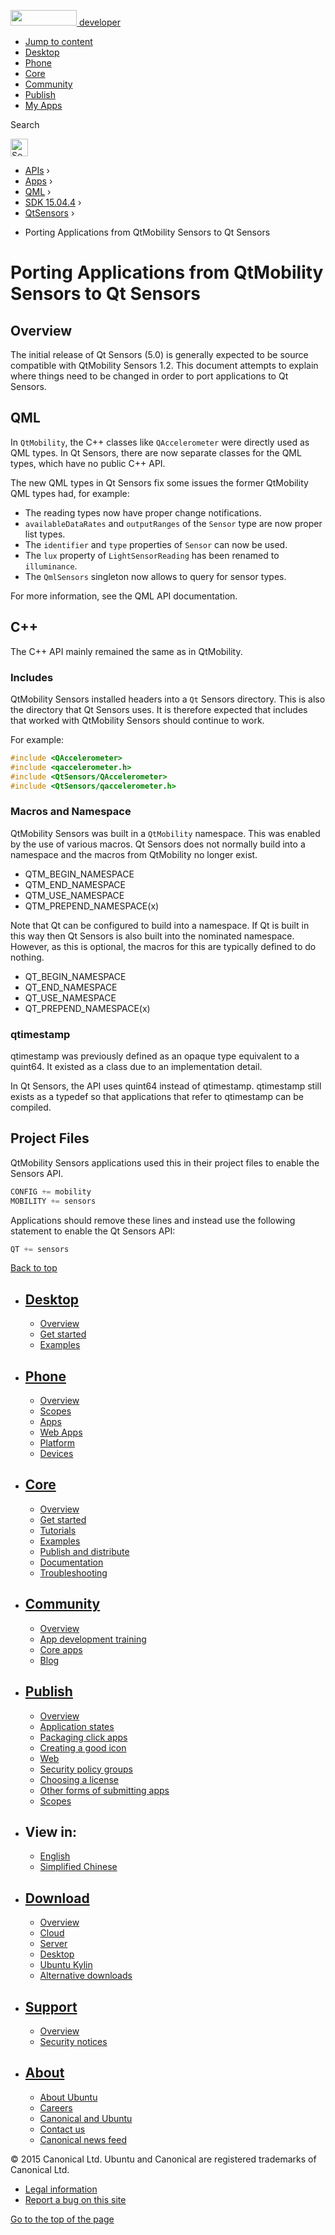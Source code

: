 <a href="https://developer.ubuntu.com/" class="logo-ubuntu"><img src="https://developer.ubuntu.com/assets/sites/ubuntu/latest/u/img/logos/logo-ubuntu-orange.svg" width="106" height="25" /> <span>developer</span></a>

-   [Jump to content](index.html#main-content)
-   [Desktop](https://developer.ubuntu.com/en/desktop/)
-   [Phone](https://developer.ubuntu.com/en/phone/)
-   [Core](https://developer.ubuntu.com/core)
-   [Community](https://developer.ubuntu.com/en/community/)
-   [Publish](https://developer.ubuntu.com/en/publish/)
-   [My Apps](https://myapps.developer.ubuntu.com/)

Search

<img src="https://developer.ubuntu.com/assets/sites/ubuntu/latest/u/img/search-white.svg" alt="Search" height="28" />

-   [APIs](../../../../index.html) ›
-   [Apps](../../../index.html) ›
-   [QML](../../index.html) ›
-   <a href="../index.html" class="sub-nav-item">SDK 15.04.4</a> ›
-   <a href="../QtSensors/index.html" class="sub-nav-item">QtSensors</a> ›

<!-- -->

-   Porting Applications from QtMobility Sensors to Qt Sensors

Porting Applications from QtMobility Sensors to Qt Sensors
==========================================================

<span class="subtitle"></span>
<span id="details"></span> <span id="overview"></span>
Overview
--------

The initial release of Qt Sensors (5.0) is generally expected to be source compatible with QtMobility Sensors 1.2. This document attempts to explain where things need to be changed in order to port applications to Qt Sensors.

<span id="qml"></span>
QML
---

In `QtMobility`, the C++ classes like `QAccelerometer` were directly used as QML types. In Qt Sensors, there are now separate classes for the QML types, which have no public C++ API.

The new QML types in Qt Sensors fix some issues the former QtMobility QML types had, for example:

-   The reading types now have proper change notifications.
-   `availableDataRates` and `outputRanges` of the `Sensor` type are now proper list types.
-   The `identifier` and `type` properties of `Sensor` can now be used.
-   The `lux` property of `LightSensorReading` has been renamed to `illuminance`.
-   The `QmlSensors` singleton now allows to query for sensor types.

For more information, see the QML API documentation.

<span id="c"></span>
C++
---

The C++ API mainly remained the same as in QtMobility.

<span id="includes"></span>
### Includes

QtMobility Sensors installed headers into a `Qt` Sensors directory. This is also the directory that Qt Sensors uses. It is therefore expected that includes that worked with QtMobility Sensors should continue to work.

For example:

``` cpp
#include <QAccelerometer>
#include <qaccelerometer.h>
#include <QtSensors/QAccelerometer>
#include <QtSensors/qaccelerometer.h>
```

<span id="macros-and-namespace"></span>
### Macros and Namespace

QtMobility Sensors was built in a `QtMobility` namespace. This was enabled by the use of various macros. Qt Sensors does not normally build into a namespace and the macros from QtMobility no longer exist.

-   QTM\_BEGIN\_NAMESPACE
-   QTM\_END\_NAMESPACE
-   QTM\_USE\_NAMESPACE
-   QTM\_PREPEND\_NAMESPACE(x)

Note that Qt can be configured to build into a namespace. If Qt is built in this way then Qt Sensors is also built into the nominated namespace. However, as this is optional, the macros for this are typically defined to do nothing.

-   QT\_BEGIN\_NAMESPACE
-   QT\_END\_NAMESPACE
-   QT\_USE\_NAMESPACE
-   QT\_PREPEND\_NAMESPACE(x)

<span id="qtimestamp"></span>
### qtimestamp

qtimestamp was previously defined as an opaque type equivalent to a quint64. It existed as a class due to an implementation detail.

In Qt Sensors, the API uses quint64 instead of qtimestamp. qtimestamp still exists as a typedef so that applications that refer to qtimestamp can be compiled.

<span id="project-files"></span>
Project Files
-------------

QtMobility Sensors applications used this in their project files to enable the Sensors API.

``` cpp
CONFIG += mobility
MOBILITY += sensors
```

Applications should remove these lines and instead use the following statement to enable the Qt Sensors API:

``` cpp
QT += sensors
```

[Back to top](index.html#)

-   [Desktop](https://developer.ubuntu.com/en/desktop/)
    ---------------------------------------------------

    -   [Overview](https://developer.ubuntu.com/en/desktop/)
    -   [Get started](http://snapcraft.io/?utm_source=developer.ubuntu.com&utm_medium=devportal&utm_term=snaps%20snapcraft%20desktop&utm_content=menu&utm_campaign=duc_snappers)
    -   [Examples](https://github.com/ubuntu/snappy-playpen)

-   [Phone](https://developer.ubuntu.com/en/phone/)
    -----------------------------------------------

    -   [Overview](https://developer.ubuntu.com/en/phone/)
    -   [Scopes](https://developer.ubuntu.com/en/phone/scopes/)
    -   [Apps](https://developer.ubuntu.com/en/phone/apps/)
    -   [Web Apps](https://developer.ubuntu.com/en/phone/web/)
    -   [Platform](https://developer.ubuntu.com/en/phone/platform/)
    -   [Devices](https://developer.ubuntu.com/en/phone/devices/)

-   [Core](https://developer.ubuntu.com/core)
    -----------------------------------------

    -   [Overview](https://developer.ubuntu.com/core)
    -   [Get started](https://developer.ubuntu.com/core/get-started)
    -   [Tutorials](https://developer.ubuntu.com/core/tutorials)
    -   [Examples](https://developer.ubuntu.com/core/examples)
    -   [Publish and distribute](https://developer.ubuntu.com/core/publish-and-distribute)
    -   [Documentation](https://developer.ubuntu.com/core/documentation)
    -   [Troubleshooting](https://developer.ubuntu.com/core/troubleshooting)

-   [Community](https://developer.ubuntu.com/en/community/)
    -------------------------------------------------------

    -   [Overview](https://developer.ubuntu.com/en/community/)
    -   [App development training](https://developer.ubuntu.com/en/community/training/)
    -   [Core apps](https://developer.ubuntu.com/en/community/core-apps/)
    -   [Blog](https://developer.ubuntu.com/en/community/blog/)

-   [Publish](https://developer.ubuntu.com/en/publish/)
    ---------------------------------------------------

    -   [Overview](https://developer.ubuntu.com/en/publish/)
    -   [Application states](https://developer.ubuntu.com/en/publish/application-states/)
    -   [Packaging click apps](https://developer.ubuntu.com/en/publish/packaging-click-apps/)
    -   [Creating a good icon](https://developer.ubuntu.com/en/publish/creating-a-good-icon/)
    -   [Web](https://developer.ubuntu.com/en/publish/web/)
    -   [Security policy groups](https://developer.ubuntu.com/en/publish/security-policy-groups/)
    -   [Choosing a license](https://developer.ubuntu.com/en/publish/choosing-a-license/)
    -   [Other forms of submitting apps](https://developer.ubuntu.com/en/publish/other-forms-of-submitting-apps/)
    -   [Scopes](https://developer.ubuntu.com/en/publish/scopes/)

-   View in:
    --------

    -   [English](index.html "Change to language: English")
    -   [Simplified Chinese](index.html "Change to language: Simplified Chinese")

-   [Download](http://ubuntu.com/download/)
    ---------------------------------------

    -   [Overview](http://ubuntu.com/download)
    -   [Cloud](http://ubuntu.com/download/cloud)
    -   [Server](http://ubuntu.com/download/server)
    -   [Desktop](http://ubuntu.com/download/desktop)
    -   [Ubuntu Kylin](http://ubuntu.com/download/ubuntu-kylin)
    -   [Alternative downloads](http://ubuntu.com/download/alternative-downloads)

-   [Support](http://ubuntu.com/support/)
    -------------------------------------

    -   [Overview](http://ubuntu.com/support)
    -   [Security notices](http://www.ubuntu.com/usn/)

-   [About](http://ubuntu.com/about/)
    ---------------------------------

    -   [About Ubuntu](http://ubuntu.com/about/about-ubuntu)
    -   [Careers](http://www.canonical.com/careers)
    -   [Canonical and Ubuntu](http://ubuntu.com/about/canonical-and-ubuntu)
    -   [Contact us](http://ubuntu.com/about/contact-us)
    -   [Canonical news feed](http://insights.ubuntu.com/feed/)

© 2015 Canonical Ltd. Ubuntu and Canonical are registered trademarks of Canonical Ltd.

-   [Legal information](http://www.ubuntu.com/legal)
-   [Report a bug on this site](https://bugs.launchpad.net/developer-ubuntu-com/)

<span class="accessibility-aid">[Go to the top of the page](index.html#)</span>
